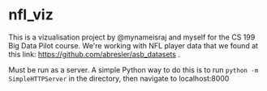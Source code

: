 nfl_viz
=======

This is a vizualisation project by @mynameisraj and myself for the CS 199 Big Data Pilot course. We're working with NFL player data that we found at this link: https://github.com/abresler/asb_datasets . 

Must be run as a server. A simple Python way to do this is to run `python -m SimpleHTTPServer` in the directory, then navigate to localhost:8000

